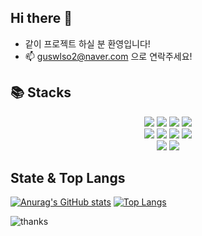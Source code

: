 ## Hi there 👋 
 

- 같이 프로젝트 하실 분 환영입니다!
- 📫 guswlso2@naver.com 으로 연락주세요!

## 📚 Stacks
<div align=center>
<img src="https://img.shields.io/badge/html5-E34F26?style=for-the-badge&logo=html5&logoColor=white">
<img src="https://img.shields.io/badge/css3-1572B6?style=for-the-badge&logo=css3&logoColor=white">
<img src="https://img.shields.io/badge/sass-CC6699?style=for-the-badge&logo=sass&logoColor=white">
<img src="https://img.shields.io/badge/tailwindcss-06B6D4?style=for-the-badge&logo=tailwindcss&logoColor=white"> 
<br>
<img src="https://img.shields.io/badge/javascript-F7DF1E?style=for-the-badge&logo=javascript&logoColor=black"> 
<img src="https://img.shields.io/badge/react-61DAFB?style=for-the-badge&logo=react&logoColor=black">
<img src="https://img.shields.io/badge/typescript-3178C6?style=for-the-badge&logo=typescript&logoColor=white"> 
<img src="https://img.shields.io/badge/next.js-000000?style=for-the-badge&logo=nextdotjs&logoColor=white">
<br>
<img src="https://img.shields.io/badge/git-F05032?style=for-the-badge&logo=git&logoColor=white">
<img src="https://img.shields.io/badge/github-181717?style=for-the-badge&logo=github&logoColor=white">
</div>

## State & Top Langs
[![Anurag's GitHub stats](https://github-readme-stats.vercel.app/api?username=ahrrrl)](https://github.com/anuraghazra/github-readme-stats)
[![Top Langs](https://github-readme-stats.vercel.app/api/top-langs/?username=ahrrrl)](https://github.com/anuraghazra/github-readme-stats)

 ![thanks](https://github.com/ahrrrl/ahrrrl/assets/126558640/0f105831-e4be-485b-993e-69a81c7a5505) 
   
